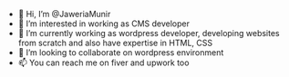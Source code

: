 - 👋 Hi, I’m @JaweriaMunir
- 👀 I’m interested in working as CMS developer
- 🌱 I’m currently working as wordpress developer, developing websites from scratch and also have expertise in HTML, CSS
- 💞️ I’m looking to collaborate on wordpress environment
- 📫 You can reach me on fiver and upwork too

<!---
JaweriaMunir/JaweriaMunir is a ✨ special ✨ repository because its `README.md` (this file) appears on your GitHub profile.
You can click the Preview link to take a look at your changes.
--->
